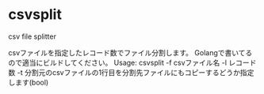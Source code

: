 # csvsplit
csv file splitter

csvファイルを指定したレコード数でファイル分割します。
Golangで書いてるので適当にビルドしてください。
Usage: csvsplit -f csvファイル名 -l レコード数 -t 分割元のcsvファイルの1行目を分割先ファイルにもコピーするどうか指定します(bool)
